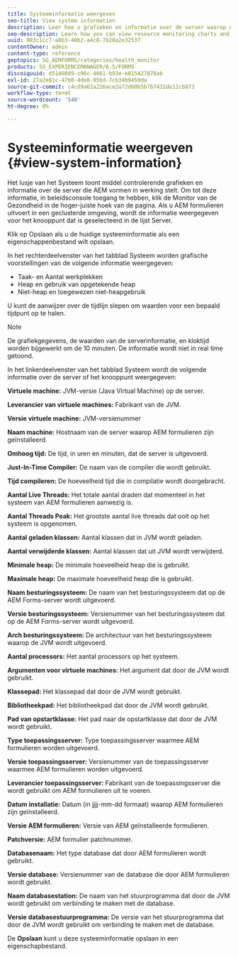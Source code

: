 ```yaml
---
title: Systeeminformatie weergeven
seo-title: View system information
description: Leer hoe u grafieken en informatie over de server waarop AEM formulieren worden uitgevoerd, kunt bekijken.
seo-description: Learn how you can view resource monitoring charts and information about the server that is running AEM forms.
uuid: 983c1cc7-a8b3-48b2-a4c8-7b28a2e32537
contentOwner: admin
content-type: reference
geptopics: SG_AEMFORMS/categories/health_monitor
products: SG_EXPERIENCEMANAGER/6.5/FORMS
discoiquuid: d51460d9-c96c-4661-b93e-e015427878ab
exl-id: 27a2e81c-47b0-4de8-95bd-7cb34b9450da
source-git-commit: c4cd9a61a226ace2a72d60b5b7b7432de12cb873
workflow-type: tm+mt
source-wordcount: '540'
ht-degree: 0%

---
```


# Systeeminformatie weergeven {#view-system-information}

Het lusje van het Systeem toont middel controlerende grafieken en informatie over de server die AEM vormen in werking stelt. Om tot deze informatie, in beleidsconsole toegang te hebben, klik de Monitor van de Gezondheid in de hoger-juiste hoek van de pagina. Als u AEM formulieren uitvoert in een geclusterde omgeving, wordt de informatie weergegeven voor het knooppunt dat is geselecteerd in de lijst Server.

Klik op Opslaan als u de huidige systeeminformatie als een eigenschappenbestand wilt opslaan.

In het rechterdeelvenster van het tabblad Systeem worden grafische voorstellingen van de volgende informatie weergegeven:

* Taak- en Aantal werkplekken
* Heap en gebruik van opgetekende heap
* Niet-heap en toegewezen niet-heapgebruik

U kunt de aanwijzer over de tijdlijn slepen om waarden voor een bepaald tijdpunt op te halen.

>[!NOTE]
>
>De grafiekgegevens, de waarden van de serverinformatie, en kloktijd worden bijgewerkt om de 10 minuten. De informatie wordt niet in real time getoond.

In het linkerdeelvenster van het tabblad Systeem wordt de volgende informatie over de server of het knooppunt weergegeven:

**Virtuele machine:** JVM-versie (Java Virtual Machine) op de server.

**Leverancier van virtuele machines:** Fabrikant van de JVM.

**Versie virtuele machine:** JVM-versienummer

**Naam machine:** Hostnaam van de server waarop AEM formulieren zijn geïnstalleerd.

**Omhoog tijd:** De tijd, in uren en minuten, dat de server is uitgevoerd.

**Just-In-Time Compiler:** De naam van de compiler die wordt gebruikt.

**Tijd compileren:** De hoeveelheid tijd die in compilatie wordt doorgebracht.

**Aantal Live Threads:** Het totale aantal draden dat momenteel in het systeem van AEM formulieren aanwezig is.

**Aantal Threads Peak:** Het grootste aantal live threads dat ooit op het systeem is opgenomen.

**Aantal geladen klassen:** Aantal klassen dat in JVM wordt geladen.

**Aantal verwijderde klassen:** Aantal klassen dat uit JVM wordt verwijderd.

**Minimale heap:** De minimale hoeveelheid heap die is gebruikt.

**Maximale heap:** De maximale hoeveelheid heap die is gebruikt.

**Naam besturingssysteem:** De naam van het besturingssysteem dat op de AEM Forms-server wordt uitgevoerd.

**Versie besturingssysteem:** Versienummer van het besturingssysteem dat op de AEM Forms-server wordt uitgevoerd.

**Arch besturingssysteem:** De architectuur van het besturingssysteem waarop de JVM wordt uitgevoerd.

**Aantal processors:** Het aantal processors op het systeem.

**Argumenten voor virtuele machines:** Het argument dat door de JVM wordt gebruikt.

**Klassepad:** Het klassepad dat door de JVM wordt gebruikt.

**Bibliotheekpad:** Het bibliotheekpad dat door de JVM wordt gebruikt.

**Pad van opstartklasse:** Het pad naar de opstartklasse dat door de JVM wordt gebruikt.

**Type toepassingsserver:** Type toepassingsserver waarmee AEM formulieren worden uitgevoerd.

**Versie toepassingsserver:** Versienummer van de toepassingsserver waarmee AEM formulieren worden uitgevoerd.

**Leverancier toepassingsserver:** Fabrikant van de toepassingsserver die wordt gebruikt om AEM formulieren uit te voeren.

**Datum installatie:** Datum (in jjjj-mm-dd formaat) waarop AEM formulieren zijn geïnstalleerd.

**Versie AEM formulieren:** Versie van AEM geïnstalleerde formulieren.

**Patchversie:** AEM formulier patchnummer.

**Databasenaam:** Het type database dat door AEM formulieren wordt gebruikt.

**Versie database:** Versienummer van de database die door AEM formulieren wordt gebruikt.

**Naam databasestation:** De naam van het stuurprogramma dat door de JVM wordt gebruikt om verbinding te maken met de database.

**Versie databasestuurprogramma:** De versie van het stuurprogramma dat door de JVM wordt gebruikt om verbinding te maken met de database.

De **Opslaan** kunt u deze systeeminformatie opslaan in een eigenschapbestand.
